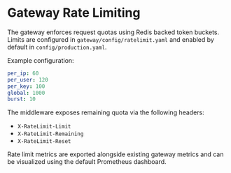 # Gateway Rate Limiting

The gateway enforces request quotas using Redis backed token buckets. Limits are
configured in `gateway/config/ratelimit.yaml` and enabled by default in
`config/production.yaml`.

Example configuration:

```yaml
per_ip: 60
per_user: 120
per_key: 100
global: 1000
burst: 10
```

The middleware exposes remaining quota via the following headers:

* `X-RateLimit-Limit`
* `X-RateLimit-Remaining`
* `X-RateLimit-Reset`

Rate limit metrics are exported alongside existing gateway metrics and can be
visualized using the default Prometheus dashboard.
